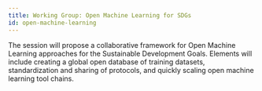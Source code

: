 ```yaml
---
title: Working Group: Open Machine Learning for SDGs
id: open-machine-learning
---
```

The session will propose a collaborative framework for Open Machine Learning approaches for the Sustainable Development Goals. Elements will include creating a global open database of training datasets, standardization and sharing of protocols, and quickly scaling open machine learning tool chains.

